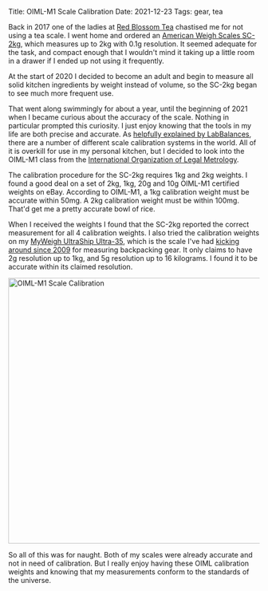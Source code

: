 Title: OIML-M1 Scale Calibration
Date: 2021-12-23
Tags: gear, tea

Back in 2017 one of the ladies at [Red Blossom Tea](https://redblossomtea.com/) chastised me for not using a tea scale. I went home and ordered an [American Weigh Scales SC-2kg](https://awscales.com/amw-2000-x-0-1g-portable-digital-scale/), which measures up to 2kg with 0.1g resolution. It seemed adequate for the task, and compact enough that I wouldn't mind it taking up a little room in a drawer if I ended up not using it frequently.

At the start of 2020 I decided to become an adult and begin to measure all solid kitchen ingredients by weight instead of volume, so the SC-2kg began to see much more frequent use.

That went along swimmingly for about a year, until the beginning of 2021 when I became curious about the accuracy of the scale. Nothing in particular prompted this curiosity. I just enjoy knowing that the tools in my life are both precise and accurate. As [helpfully explained by LabBalances](https://labbalances.net/blogs/blog/guide-to-calibration-weights), there are a number of different scale calibration systems in the world. All of it is overkill for use in my personal kitchen, but I decided to look into the OIML-M1 class from the [International Organization of Legal Metrology](https://www.oiml.org/).

The calibration procedure for the SC-2kg requires 1kg and 2kg weights. I found a good deal on a set of 2kg, 1kg, 20g and 10g OIML-M1 certified weights on eBay. According to OIML-M1, a 1kg calibration weight must be accurate within 50mg. A 2kg calibration weight must be within 100mg. That'd get me a pretty accurate bowl of rice.

When I received the weights I found that the SC-2kg reported the correct measurement for all 4 calibration weights. I also tried the calibration weights on my [MyWeigh UltraShip Ultra-35](https://myweigh.com/product/ultraship-series/), which is the scale I've had [kicking around since 2009](/2009/06/digital-scale/) for measuring backpacking gear. It only claims to have 2g resolution up to 1kg, and 5g resolution up to 16 kilograms. I found it to be accurate within its claimed resolution.

<a href="https://www.flickr.com/photos/pigmonkey/51770840710/in/dateposted/" title="OIML-M1 Scale Calibration"><img src="https://live.staticflickr.com/65535/51770840710_824ebe621a_c.jpg" width="800" height="533" alt="OIML-M1 Scale Calibration"></a>

So all of this was for naught. Both of my scales were already accurate and not in need of calibration. But I really enjoy having these OIML calibration weights and knowing that my measurements conform to the standards of the universe.
